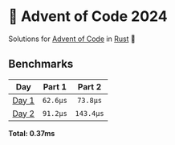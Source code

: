 <!-- <img src="./.assets/christmas_ferris.png" width="164"> -->

# 🎄 Advent of Code 2024

Solutions for [Advent of Code](https://adventofcode.com/) in [Rust](https://www.rust-lang.org/) 🦀

<!--- advent_readme_stars table --->

<!--- benchmarking table --->
## Benchmarks

| Day | Part 1 | Part 2 |
| :---: | :---: | :---:  |
| [Day 1](./src/bin/01.rs) | `62.6µs` | `73.8µs` |
| [Day 2](./src/bin/02.rs) | `91.2µs` | `143.4µs` |

**Total: 0.37ms**
<!--- benchmarking table --->
